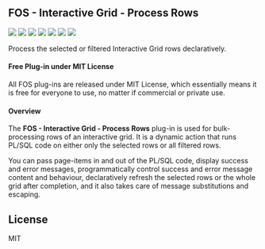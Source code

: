 ## FOS - Interactive Grid - Process Rows

![](https://img.shields.io/badge/Plug--in_Type-Dynamic_Action-orange.svg) ![](https://img.shields.io/badge/APEX-19.2-success.svg) ![](https://img.shields.io/badge/APEX-20.1-success.svg) ![](https://img.shields.io/badge/APEX-20.2-success.svg) ![](https://img.shields.io/badge/APEX-21.1-success.svg) ![](https://img.shields.io/badge/APEX-21.2-success.svg) ![](https://img.shields.io/badge/APEX-22.1-success.svg)

Process the selected or filtered Interactive Grid rows declaratively.
<h4>Free Plug-in under MIT License</h4>
<p>
All FOS plug-ins are released under MIT License, which essentially means it is free for everyone to use, no matter if commercial or private use.
</p>
<h4>Overview</h4>
<p>
    The <strong>FOS - Interactive Grid - Process Rows</strong> plug-in is used for bulk-processing rows of an interactive grid. It is a dynamic action that runs PL/SQL code on either only the selected rows or all filtered rows.
</p>
<p>
    You can pass page-items in and out of the PL/SQL code, display success and error messages, programmatically control success and error message content and behaviour, declaratively refresh the selected rows or the whole grid after completion, and it also takes care of message substitutions and escaping.
</p>

## License

MIT

